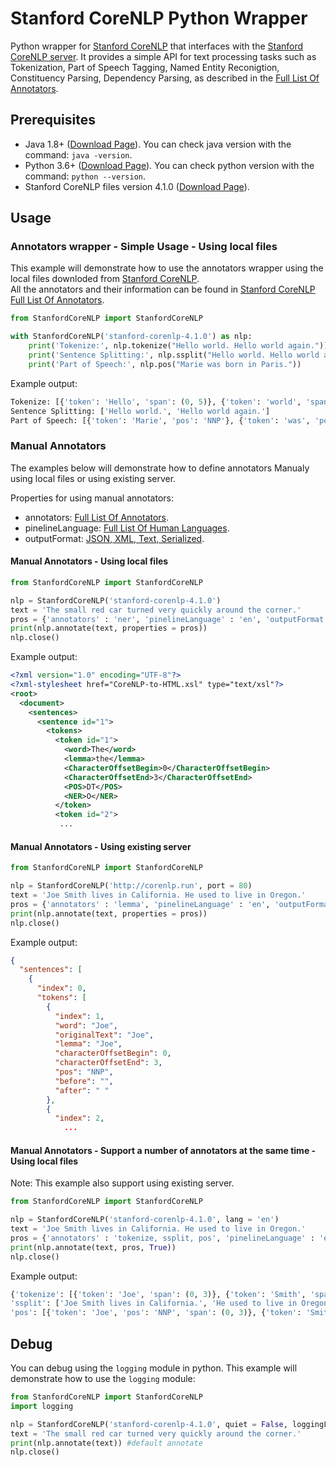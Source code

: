 # Stanford CoreNLP Python Wrapper
Python wrapper for [Stanford CoreNLP](https://stanfordnlp.github.io/CoreNLP/index.html) that interfaces with the [Stanford CoreNLP server](https://stanfordnlp.github.io/CoreNLP/corenlp-server.html).
It provides a simple API for text processing tasks such as Tokenization, Part of Speech Tagging, Named Entity Reconigtion, Constituency Parsing, Dependency Parsing, as described in the [Full List Of Annotators](https://stanfordnlp.github.io/CoreNLP/annotators.html).

## Prerequisites
* Java 1.8+ ([Download Page](https://www.java.com/en/)). You can check java version with the command: `java -version`.
* Python 3.6+ ([Download Page](https://www.python.org/downloads/)). You can check python version with the command: `python --version`.
* Stanford CoreNLP files version 4.1.0 ([Download Page](http://nlp.stanford.edu/software/stanford-corenlp-4.1.0.zip)).

## Usage
### Annotators wrapper - Simple Usage - Using local files
This example will demonstrate how to use the annotators wrapper using the local files downloded from [Stanford CoreNLP](http://nlp.stanford.edu/software/stanford-corenlp-4.1.0.zip).   
All the annotators and their information can be found in [Stanford CoreNLP Full List Of Annotators](https://stanfordnlp.github.io/CoreNLP/annotators.html).
```python
from StanfordCoreNLP import StanfordCoreNLP

with StanfordCoreNLP('stanford-corenlp-4.1.0') as nlp:
    print('Tokenize:', nlp.tokenize("Hello world. Hello world again."))
    print('Sentence Splitting:', nlp.ssplit("Hello world. Hello world again."))
    print('Part of Speech:', nlp.pos("Marie was born in Paris."))
```
Example output:
```python
Tokenize: [{'token': 'Hello', 'span': (0, 5)}, {'token': 'world', 'span': (6, 11)}, {'token': '.', 'span': (11, 12)}, {'token': 'Hello', 'span': (13, 18)}, {'token': 'world', 'span': (19, 24)}, {'token': 'again', 'span': (25, 30)}, {'token': '.', 'span': (30, 31)}]
Sentence Splitting: ['Hello world.', 'Hello world again.']
Part of Speech: [{'token': 'Marie', 'pos': 'NNP'}, {'token': 'was', 'pos': 'VBD'}, {'token': 'born', 'pos': 'VBN'}, {'token': 'in', 'pos': 'IN'}, {'token': 'Paris', 'pos': 'NNP'}, {'token': '.', 'pos': '.'}]
```

### Manual Annotators
The examples below will demonstrate how to define annotators Manualy using local files or using existing server.

Properties for using manual annotators:
* annotators: [Full List Of Annotators](https://stanfordnlp.github.io/CoreNLP/annotators.html).
* pinelineLanguage: [Full List Of Human Languages](https://stanfordnlp.github.io/CoreNLP/human-languages.html).
* outputFormat: [JSON, XML, Text, Serialized](https://stanfordnlp.github.io/CoreNLP/corenlp-server.html#annotate-with-corenlp-).
#### Manual Annotators - Using local files
```python
from StanfordCoreNLP import StanfordCoreNLP

nlp = StanfordCoreNLP('stanford-corenlp-4.1.0')
text = 'The small red car turned very quickly around the corner.'
pros = {'annotators' : 'ner', 'pinelineLanguage' : 'en', 'outputFormat' : 'xml'} #Named Entity Recognition example
print(nlp.annotate(text, properties = pros))
nlp.close()
```
Example output:
```xml
<?xml version="1.0" encoding="UTF-8"?>
<?xml-stylesheet href="CoreNLP-to-HTML.xsl" type="text/xsl"?>
<root>
  <document>
    <sentences>
      <sentence id="1">
        <tokens>
          <token id="1">
            <word>The</word>
            <lemma>the</lemma>
            <CharacterOffsetBegin>0</CharacterOffsetBegin>
            <CharacterOffsetEnd>3</CharacterOffsetEnd>
            <POS>DT</POS>
            <NER>O</NER>
          </token>
          <token id="2">
           ...
```

#### Manual Annotators - Using existing server
```python
from StanfordCoreNLP import StanfordCoreNLP

nlp = StanfordCoreNLP('http://corenlp.run', port = 80)
text = 'Joe Smith lives in California. He used to live in Oregon.'
pros = {'annotators' : 'lemma', 'pinelineLanguage' : 'en', 'outputFormat' : 'JSON'} #Lemmatization example
print(nlp.annotate(text, properties = pros))
nlp.close()
```
Example output:
```json
{
  "sentences": [
    {
      "index": 0,
      "tokens": [
        {
          "index": 1,
          "word": "Joe",
          "originalText": "Joe",
          "lemma": "Joe",
          "characterOffsetBegin": 0,
          "characterOffsetEnd": 3,
          "pos": "NNP",
          "before": "",
          "after": " "
        },
        {
          "index": 2,
            ...
```

#### Manual Annotators - Support a number of annotators at the same time - Using local files
Note: This example also support using existing server.
```python
from StanfordCoreNLP import StanfordCoreNLP

nlp = StanfordCoreNLP('stanford-corenlp-4.1.0', lang = 'en')
text = 'Joe Smith lives in California. He used to live in Oregon.'
pros = {'annotators' : 'tokenize, ssplit, pos', 'pinelineLanguage' : 'en', 'outputFormat' : 'JSON'}
print(nlp.annotate(text, pros, True))
nlp.close()
```
Example output:
```python
{'tokenize': [{'token': 'Joe', 'span': (0, 3)}, {'token': 'Smith', 'span': (4, 9)}, {'token': 'lives', 'span': (10, 15)}, {'token': 'in', 'span': (16, 18)}, {'token': 'California', 'span': (19, 29)}, {'token': '.', 'span': (29, 30)}, {'token': 'He', 'span': (31, 33)}, {'token': 'used', 'span': (34, 38)}, {'token': 'to', 'span': (39, 41)}, {'token': 'live', 'span': (42, 46)}, {'token': 'in', 'span': (47, 49)}, {'token': 'Oregon', 'span': (50, 56)}, {'token': '.', 'span': (56, 57)}], 
'ssplit': ['Joe Smith lives in California.', 'He used to live in Oregon.'], 
'pos': [{'token': 'Joe', 'pos': 'NNP', 'span': (0, 3)}, {'token': 'Smith', 'pos': 'NNP', 'span': (4, 9)}, {'token': 'lives', 'pos': 'VBZ', 'span': (10, 15)}, {'token': 'in', 'pos': 'IN', 'span': (16, 18)}, {'token': 'California', 'pos': 'NNP', 'span': (19, 29)}, {'token': '.', 'pos': '.', 'span': (29, 30)}, {'token': 'He', 'pos': 'PRP', 'span': (31, 33)}, {'token': 'used', 'pos': 'VBD', 'span': (34, 38)}, {'token': 'to', 'pos': 'TO', 'span': (39, 41)}, {'token': 'live', 'pos': 'VB', 'span': (42, 46)}, {'token': 'in', 'pos': 'IN', 'span': (47, 49)}, {'token': 'Oregon', 'pos': 'NNP', 'span': (50, 56)}, {'token': '.', 'pos': '.', 'span': (56, 57)}]}
```

## Debug
You can debug using the `logging` module in python.
This example will demonstrate how to use the `logging` module:
```python
from StanfordCoreNLP import StanfordCoreNLP
import logging

nlp = StanfordCoreNLP('stanford-corenlp-4.1.0', quiet = False, loggingLevel = logging.DEBUG)
text = 'The small red car turned very quickly around the corner.'
print(nlp.annotate(text)) #default annotate
nlp.close()
```
